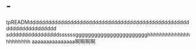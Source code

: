 # -
tpREADMddddddddddddddddddddddddddddddddddddddddddddddddddddddddddddddddddd
sddddddddddddddddssssssggggggggggggggggggggggghhhhhhhhhhhhhhhhhhhhhh
aaaaaaaaaaaaaaa啊啊啊啊
